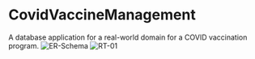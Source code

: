 # CovidVaccineManagement
 A database application for a real-world domain for a COVID vaccination program. 
![ER-Schema](https://user-images.githubusercontent.com/46357290/143514372-28e32920-8dac-49a9-b28a-d5b3707c4b98.png)
![RT-01](https://user-images.githubusercontent.com/46357290/143514707-e8f0abfc-31f1-4959-8f52-00ba617e9f04.jpg)
